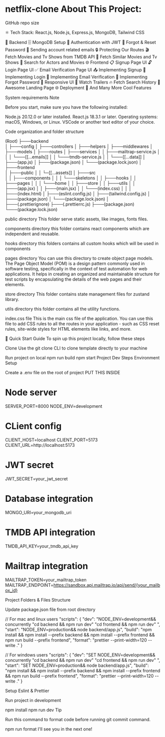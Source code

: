 # netflix-clone About This Project:
GitHub repo size

⚛️ Tech Stack: React.js, Node.js, Express.js, MongoDB, Tailwind CSS

🔧 Backend
🗄️ MongoDB Setup
🔐 Authentication with JWT
🔄 Forgot & Reset Password
📧 Sending account related emails
🔒 Protecting Our Routes
🎬 Fetch Movies and Tv Shows from TMDB API
🙌 Fetch Similar Movies and Tv Shows
🔎 Search for Actors and Movies
🌐 Frontend
📋 Signup Page UI
🔓 Login Page UI
✅ Email Verification Page UI
📤 Implementing Signup
🔑 Implementing Login
📧 Implementing Email Verification
🔄 Implementing Forgot Password
📱 Responsive UI
🎥 Watch Trailers
🔥 Fetch Search History
💙 Awesome Landing Page
🌐 Deployment
🚀 And Many More Cool Features

System requirements
Note

Before you start, make sure you have the following installed:

 Node.js 20.12.0 or later installed.
 React.js 18.3.1 or later.
 Operating systems: macOS, Windows, or Linux.
 VSCode or another text editor of your choice.

Code organization and folder structure

(Root)
├───backend               
│     ├───config
│     ├───controllers
│     ├───helpers
│     ├───middlewares
│     ├───models
│     ├───routes
│     ├───services
│     │    ├───mailtrap-service.js
│     │    │   └───[[...emails]]
│     │    └───tmdb-service.js
│     │       └───[[...data]]
│     ├───(app.js)
│     ├───(package.json)
│     └───(package.lock.json)
│
├───frontend               
│     ├───public
│     │    └─[[...assets]]
│     ├───src  
│     │     ├───components
│     │     │     └───skeletons 
│     │     ├───hooks
│     │     ├───pages
│     │     │     └───home
│     │     ├───store
│     │     ├───utils
│     │     ├───(app.jsx)
│     │     ├───(main.jsx)
│     │     └───(index.css)
│     │
│     ├───(index.html)
│     ├───(eslint.config.js)
│     ├───(tailwind.config.js)
│     ├───(package.json)
│     └───(package.lock.json)
│             
├───(.prettierignore)
├───(.prettierrc.js)
├───(package.json)
└───(package.lock.json)

public directory
This folder serve static assets, like images, fonts files.

components directory
this folder contains react components which are independent and reusable.

hooks directory
this folders contains all custom hooks which will be used in components

pages directory
You can use this directory to create object page models. The Page Object Model (POM) is a design pattern commonly used in software testing, specifically in the context of test automation for web applications. It helps in creating an organized and maintainable structure for test scripts by encapsulating the details of the web pages and their elements.

store directory
This folder contains state management files for zustand library.

utils directory
this folder contains all the utility functions.

index.css file
This is the main css file of the application. You can use this file to add CSS rules to all the routes in your application - such as CSS reset rules, site-wide styles for HTML elements like links, and more.


🚀 Quick Start Guide
To spin up this project locally, follow these steps

Clone
Use the git clone CLI to clone template directly to your machine

Run project on local
npm run build
npm start
Project Dev Steps
Environment Setup

Create a .env file on the root of project PUT THIS INSIDE

# Node server
SERVER_PORT=8000
NODE_ENV=development

# CLient config
CLIENT_HOST=localhost
CLIENT_PORT=5173
CLIENT_URL=http://localhost:5173

# JWT secret
JWT_SECRET=your_jwt_secret

# Database integration
MONGO_URI=your_mongodb_uri

# TMDB API integration
TMDB_API_KEY=your_tmdb_api_key

# Mailtrap integration
MAILTRAP_TOKEN=your_mailtrap_token
MAILTRAP_ENDPOINT=https://sandbox.api.mailtrap.io/api/send/{your_mailbox_id}
    
Project Folders & Files Structure

Update package.json file from root directory

// For mac and linux users
 "scripts": {
    "dev": "NODE_ENV=development&& concurrently \"cd backend && npm run dev\" \"cd frontend && npm run dev\" ",
    "start": "NODE_ENV=production&& node backend/app.js",
    "build": "npm install && npm install --prefix backend && npm install --prefix frontend && npm run build --prefix frontend",
    "format": "prettier --print-width=120 --write ."
  }

// For windows users
 "scripts": {
    "dev": "SET NODE_ENV=development&& concurrently \"cd backend && npm run dev\" \"cd frontend && npm run dev\" ",
    "start": "SET NODE_ENV=production&& node backend/app.js",
    "build": "npm install && npm install --prefix backend && npm install --prefix frontend && npm run build --prefix frontend",
    "format": "prettier --print-width=120 --write ."
  }

Setup Eslint & Prettier

Run project in development

npm install
npm run dev
Tip

Run this command to format code before running git commit command.

npm run format
I'll see you in the next one!
